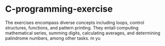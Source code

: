 # C-programming-exercise
The exercises encompass diverse concepts including loops, control structures, functions, and pattern printing. They entail computing mathematical series, summing digits, calculating averages, and determining palindrome numbers, among other tasks.
m
yu
